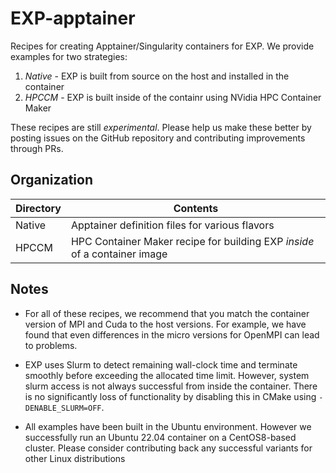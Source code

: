 # EXP-apptainer

Recipes for creating Apptainer/Singularity containers for EXP.  We
provide examples for two strategies:
1. *Native* - EXP is built from source on the host and installed in
   the container
2. *HPCCM* - EXP is built inside of the containr using NVidia HPC
   Container Maker

These recipes are still _experimental_.  Please help us make these
better by posting issues on the GitHub repository and contributing
improvements through PRs.

## Organization

| Directory    | Contents |
| ---          | ---      |
| Native       | Apptainer definition files for various flavors |
| HPCCM        | HPC Container Maker recipe for building EXP *inside* of a container image |

## Notes

- For all of these recipes, we recommend that you match the container
  version of MPI and Cuda to the host versions.  For example, we have
  found that even differences in the micro versions for OpenMPI can
  lead to problems.

- EXP uses Slurm to detect remaining wall-clock time and terminate
  smoothly before exceeding the allocated time limit.  However, system
  slurm access is not always successful from inside the container.
  There is no significantly loss of functionality by disabling this in
  CMake using `-DENABLE_SLURM=OFF`.

- All examples have been built in the Ubuntu environment.  However we
  successfully run an Ubuntu 22.04 container on a CentOS8-based
  cluster.  Please consider contributing back any successful variants
  for other Linux distributions
  